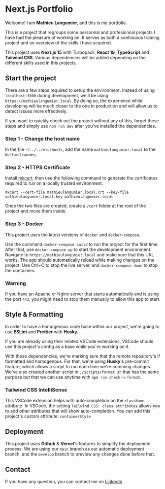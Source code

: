 # Next.js Portfolio

Welcome! I am **Mathieu Langumier**, and this is my portfolio.

This is a project that regroups some personnal and profesionnal projects I have had the pleasure of working on. It serves as both a continuous training project and an overview of the skills I have acquired.

This project uses **Next.js 15** with Turbopack, **React 19**, **TypeScript** and **Tailwind CSS**. Various dependencies will be added depending on the different skills used in this projects.

## Start the project

There are a few steps required to setup the environment. Instead of using `localhost:3000` during development, we'll be using `https://mathieulangumier.local`. By doing so, the experience while developing will be much closer to the one in production and will allow us to detect issues more effectively.

If you want to quickly check out the project without any of this, forget these steps and simply use `npm run dev` after you've installed the dependencies.

### Step 1 - Change the host name

In the file `~/../../etc/hosts`, add the name `mathieulangumier.local` to the list host names.

### Step 2 - HTTPS Certificate

Install [mkcert](https://github.com/FiloSottile/mkcert), then use the following command to generate the certificates required to run on a locally trusted environment.

```cli
mkcert --cert-file mathieulangumier.local.crt --key-file mathieulangumier.local.key mathieulangumier.local
```

Once the two files are created, create a `/cert` folder at the root of the project and move them inside.

### Step 3 - Docker

This project uses the latest versions of `docker` and `docker-compose`.

Use the command `docker-compose build` to run the project for the first time. After that, use `docker-compose up` to start the development environment. Navigate to `https://mathieulangumier.local` and make sure that this URL works. The app should automatically reload while making changes on the project.
Use Ctrl+C to stop the live server, and `docker-compose down` to stop the containers.

### Warning

If you have an Apache or Nginx server that starts automatically and is using the port `443`, you might need to stop them manually to allow this app to start.

## Style & Formatting

In order to have a homogenous code base within our project, we're going to use **ESLint** and **Prettier** with **Husky**.

If you are already using their related VSCode extensions, VSCode should use this project's config as a base while you're working on it.

With these dependencies, we're marking sure that the remote repository's if formatted and homogenous. For that, we're using **Husky**'s pre-commit feature, which allows a script to run each time we're comming changes. We've also created another script in `./scripts/format.sh` that has the same purpose but that we can use anytime with `npm run check-n-format`.

### Tailwind CSS IntelliSense

This VSCode extension helps with auto-completion on the `className` attribute. In VSCode, the setting `Tailwind CSS: class attributes` allows you to add other attributes that will show auto-completion. You can add this project's custom attribute: `containerStyle`

## Deployment

This project uses **Github** & **Vercel**'s features to simplify the deployment process. We are using our `main` branch as our automatic deployment branch, and the `develop` branch to preview any changes done before that.

## Contact

If you have any question, you can contact me on [LinkedIn](https://www.linkedin.com/in/mathieu-langumier/).
